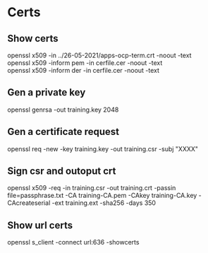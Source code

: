 # Certs  

## Show certs
openssl x509 -in ../26-05-2021/apps-ocp-term.crt -noout -text   
openssl x509 -inform pem -in cerfile.cer -noout -text  
openssl x509 -inform der -in cerfile.cer -noout -text  

## Gen a private key  
openssl genrsa -out training.key 2048  

## Gen a certificate request  
openssl req -new -key training.key -out training.csr -subj "XXXX"  

## Sign csr and outoput crt  
openssl x509 -req -in training.csr -out training.crt -passin file=passphrase.txt -CA training-CA.pem -CAkey training-CA.key -CAcreateserial -ext training.ext -sha256 -days 350  

## Show url certs  
openssl s_client -connect url:636 -showcerts  


 
